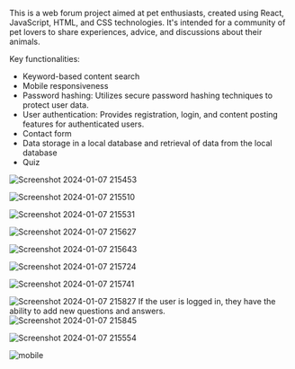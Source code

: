 This is a web forum project aimed at pet enthusiasts, created using React, JavaScript, HTML, and CSS technologies. It's intended for a community of pet lovers to share experiences, advice, and discussions about their animals.

Key functionalities:

- Keyword-based content search
- Mobile responsiveness
- Password hashing: Utilizes secure password hashing techniques to protect user data.
- User authentication: Provides registration, login, and content posting features for authenticated users.
- Contact form
- Data storage in a local database and retrieval of data from the local database
- Quiz

![Screenshot 2024-01-07 215453](https://github.com/KristinaValencak/forum/assets/153623012/e0c90488-fab5-4a58-848e-0fc9e94e528c)

![Screenshot 2024-01-07 215510](https://github.com/KristinaValencak/forum/assets/153623012/2732590e-cc9c-437b-8559-e1ac31ffe0b4)

![Screenshot 2024-01-07 215531](https://github.com/KristinaValencak/forum/assets/153623012/da4dcc9f-58ac-4e1b-abb7-490830813306)

![Screenshot 2024-01-07 215627](https://github.com/KristinaValencak/forum/assets/153623012/b00e33b8-a2e7-440c-98ae-00fb8c758d56)

![Screenshot 2024-01-07 215643](https://github.com/KristinaValencak/forum/assets/153623012/f28fcc2b-334c-47c8-aae6-a10902739ae5)

![Screenshot 2024-01-07 215724](https://github.com/KristinaValencak/forum/assets/153623012/a776fb5f-6808-45a6-bfd8-516d5502dab6)

![Screenshot 2024-01-07 215741](https://github.com/KristinaValencak/forum/assets/153623012/2d92d929-4db1-4d47-a4a7-db60fdc1ab59)

![Screenshot 2024-01-07 215827](https://github.com/KristinaValencak/forum/assets/153623012/7bbc1589-c46e-45b2-9184-b83996b42d02)
                  If the user is logged in, they have the ability to add new questions and answers.
![Screenshot 2024-01-07 215845](https://github.com/KristinaValencak/forum/assets/153623012/c014b593-b6e5-4ad6-bb5d-dc842f1404df)

![Screenshot 2024-01-07 215554](https://github.com/KristinaValencak/forum/assets/153623012/962bc12b-2b08-4130-86e1-a07bafb9f554)

![mobile](https://github.com/KristinaValencak/forum/assets/153623012/8c81bd1b-d5af-46a4-b6e6-362e1cf0e415)
